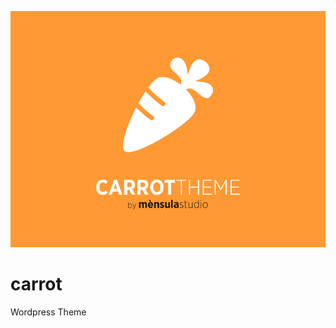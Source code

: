 ![alt text][logo]

[logo]: https://raw.githubusercontent.com/tx0min/carrot/master/screenshot.png "Carrot Theme"

# carrot
Wordpress Theme

